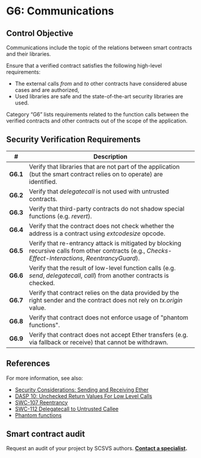 # G6: Communications

## Control Objective

Communications include the topic of the relations between smart contracts and their libraries.

Ensure that a verified contract satisfies the following high-level requirements:
* The external calls *from* and *to* other contracts have considered abuse cases and are authorized,
* Used libraries are safe and the state-of-the-art security libraries are used.

Category “G6” lists requirements related to the function calls between the verified contracts and other contracts out of the scope of the application.

## Security Verification Requirements

| # | Description |
| --- | --- |
| **G6.1** | Verify that libraries that are not part of the application (but the smart contract relies on to operate) are identified. | 
| **G6.2** | Verify that *delegatecall* is not used with untrusted contracts. | 
| **G6.3** | Verify that third-party contracts do not shadow special functions (e.g. *revert*). | 
| **G6.4** | Verify that the contract does not check whether the address is a contract using *extcodesize* opcode. | 
| **G6.5** | Verify that re-entrancy attack is mitigated by blocking recursive calls from other contracts (e.g., *Checks-Effect-Interactions*, *ReentrancyGuard*). | 
| **G6.6** | Verify that the result of low-level function calls (e.g. *send*, *delegatecall*, *call*) from another contracts is checked. | 
| **G6.7** | Verify that contract relies on the data provided by the right sender and the contract does not rely on *tx.origin* value. | 
| **G6.8** | Verify that contract does not enforce usage of "phantom functions". |
| **G6.9** | Verify that contract does not accept Ether transfers (e.g. via fallback or receive) that cannot be withdrawn. |


## References

For more information, see also:

* [Security Considerations: Sending and Receiving Ether](https://solidity.readthedocs.io/en/v0.5.10/security-considerations.html#sending-and-receiving-ether)
* [DASP 10: Unchecked Return Values For Low Level Calls](https://www.dasp.co/#item-4)
* [SWC-107 Reentrancy](https://smartcontractsecurity.github.io/SWC-registry/docs/SWC-107)
* [SWC-112 Delegatecall to Untrusted Callee](https://smartcontractsecurity.github.io/SWC-registry/docs/SWC-112)
* [Phantom functions](https://media.dedaub.com/phantom-functions-and-the-billion-dollar-no-op-c56f062ae49f)

## Smart contract audit

Request an audit of your project by SCSVS authors.
**[Contact a specialist](https://composable-security.com/contact/).**